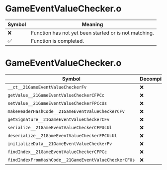 # GameEventValueChecker.o
| Symbol | Meaning 
| ------------- | ------------- 
| :x: | Function has not yet been started or is not matching. 
| :white_check_mark: | Function is completed. 


# GameEventValueChecker.o
| Symbol | Decompiled? |
| ------------- | ------------- |
| `__ct__21GameEventValueCheckerFv` | :x: |
| `getValue__21GameEventValueCheckerCFPCc` | :x: |
| `setValue__21GameEventValueCheckerFPCcUs` | :x: |
| `makeHeaderHashCode__21GameEventValueCheckerCFv` | :x: |
| `getSignature__21GameEventValueCheckerCFv` | :x: |
| `serialize__21GameEventValueCheckerCFPUcUl` | :x: |
| `deserialize__21GameEventValueCheckerFPCUcUl` | :x: |
| `initializeData__21GameEventValueCheckerFv` | :x: |
| `findIndex__21GameEventValueCheckerCFPCc` | :x: |
| `findIndexFromHashCode__21GameEventValueCheckerCFUs` | :x: |
